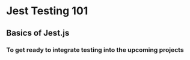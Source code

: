 # Jest Testing 101

## Basics of Jest.js

### To get ready to integrate testing into the upcoming projects
